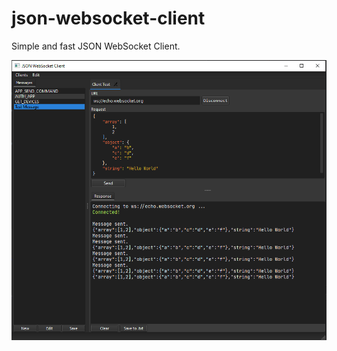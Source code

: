 # json-websocket-client

Simple and fast JSON WebSocket Client.

![Alt text](imgs/screen_shot_01.png?raw=true "Main Screen Print")

